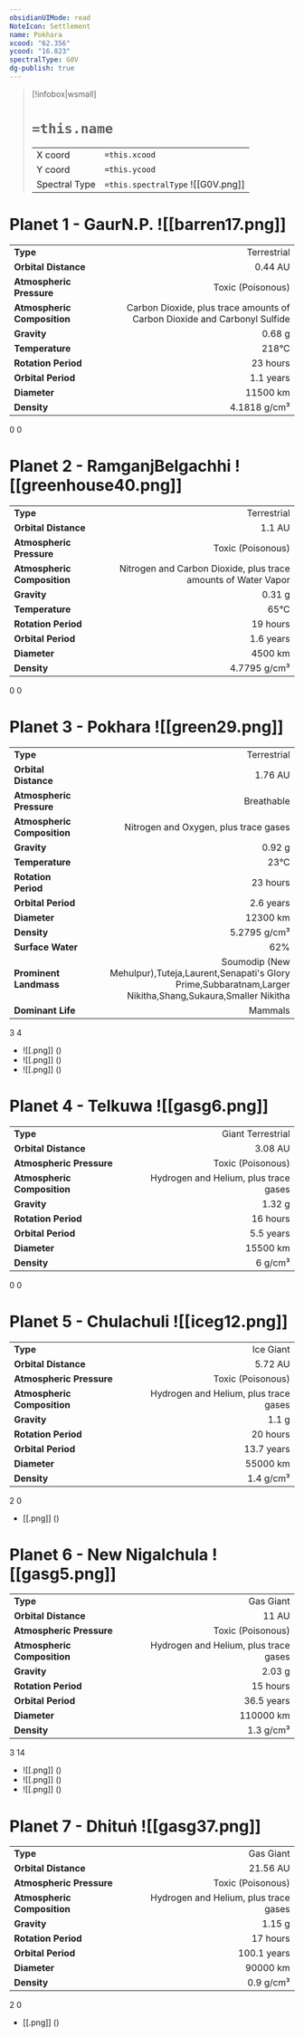 ```yaml
---
obsidianUIMode: read
NoteIcon: Settlement
name: Pokhara
xcood: "62.356"
ycood: "16.823"
spectralType: G0V
dg-publish: true
---
```

> [!infobox|wsmall]
> # `=this.name`
> | | |
> | - | - |
> | X coord | `=this.xcood` |
> | Y coord| `=this.ycood` |
> | Spectral Type | `=this.spectralType` ![[G0V.png]] |

# Planet 1 - GaurN.P. ![[barren17.png]]
|                             |                           |
| --------------------------- | -------------------------:|
| **Type**                    |             Terrestrial |
| **Orbital Distance**        |   0.44 AU |
| **Atmospheric Pressure**    |       Toxic (Poisonous) |
| **Atmospheric Composition** |      Carbon Dioxide, plus trace amounts of Carbon Dioxide and Carbonyl Sulfide |
| **Gravity**                 |        0.68 g |
| **Temperature**             |    218°C |
| **Rotation Period**         |  23 hours |
| **Orbital Period** | 1.1 years |
| **Diameter**                |      11500 km | 
| **Density**                 |    4.1818 g/cm³ |



0
0



# Planet 2 - RamganjBelgachhi ![[greenhouse40.png]]
|                             |                           |
| --------------------------- | -------------------------:|
| **Type**                    |             Terrestrial |
| **Orbital Distance**        |   1.1 AU |
| **Atmospheric Pressure**    |       Toxic (Poisonous) |
| **Atmospheric Composition** |      Nitrogen and Carbon Dioxide, plus trace amounts of Water Vapor |
| **Gravity**                 |        0.31 g |
| **Temperature**             |    65°C |
| **Rotation Period**         |  19 hours |
| **Orbital Period** | 1.6 years |
| **Diameter**                |      4500 km | 
| **Density**                 |    4.7795 g/cm³ |



0
0



# Planet 3 - Pokhara ![[green29.png]]
|                             |                           |
| --------------------------- | -------------------------:|
| **Type**                    |             Terrestrial |
| **Orbital Distance**        |   1.76 AU |
| **Atmospheric Pressure**    |       Breathable |
| **Atmospheric Composition** |      Nitrogen and Oxygen, plus trace gases |
| **Gravity**                 |        0.92 g |
| **Temperature**             |    23°C |
| **Rotation Period**         |  23 hours |
| **Orbital Period** | 2.6 years |
| **Diameter**                |      12300 km | 
| **Density**                 |    5.2795 g/cm³ |
| **Surface Water**           |           62% | 
| **Prominent Landmass**      |         Soumodip (New Mehulpur),Tuteja,Laurent,Senapati's Glory Prime,Subbaratnam,Larger Nikitha,Shang,Sukaura,Smaller Nikitha | 
| **Dominant Life**           |         Mammals |



3
4

- ![[.png]]  ()
- ![[.png]]  ()
- ![[.png]]  ()


# Planet 4 - Telkuwa ![[gasg6.png]]
|                             |                           |
| --------------------------- | -------------------------:|
| **Type**                    |             Giant Terrestrial |
| **Orbital Distance**        |   3.08 AU |
| **Atmospheric Pressure**    |       Toxic (Poisonous) |
| **Atmospheric Composition** |      Hydrogen and Helium, plus trace gases |
| **Gravity**                 |        1.32 g |
| **Rotation Period**         |  16 hours |
| **Orbital Period** | 5.5 years |
| **Diameter**                |      15500 km | 
| **Density**                 |    6 g/cm³ |



0
0



# Planet 5 - Chulachuli ![[iceg12.png]]
|                             |                           |
| --------------------------- | -------------------------:|
| **Type**                    |             Ice Giant |
| **Orbital Distance**        |   5.72 AU |
| **Atmospheric Pressure**    |       Toxic (Poisonous) |
| **Atmospheric Composition** |      Hydrogen and Helium, plus trace gases |
| **Gravity**                 |        1.1 g |
| **Rotation Period**         |  20 hours |
| **Orbital Period** | 13.7 years |
| **Diameter**                |      55000 km | 
| **Density**                 |    1.4 g/cm³ |



2
0

- [[.png]]  ()

# Planet 6 - New Nigalchula ![[gasg5.png]]
|                             |                           |
| --------------------------- | -------------------------:|
| **Type**                    |             Gas Giant |
| **Orbital Distance**        |   11 AU |
| **Atmospheric Pressure**    |       Toxic (Poisonous) |
| **Atmospheric Composition** |      Hydrogen and Helium, plus trace gases |
| **Gravity**                 |        2.03 g |
| **Rotation Period**         |  15 hours |
| **Orbital Period** | 36.5 years |
| **Diameter**                |      110000 km | 
| **Density**                 |    1.3 g/cm³ |



3
14

- ![[.png]]  ()
- ![[.png]]  ()
- ![[.png]]  ()


# Planet 7 - Dhituṅ ![[gasg37.png]]
|                             |                           |
| --------------------------- | -------------------------:|
| **Type**                    |             Gas Giant |
| **Orbital Distance**        |   21.56 AU |
| **Atmospheric Pressure**    |       Toxic (Poisonous) |
| **Atmospheric Composition** |      Hydrogen and Helium, plus trace gases |
| **Gravity**                 |        1.15 g |
| **Rotation Period**         |  17 hours |
| **Orbital Period** | 100.1 years |
| **Diameter**                |      90000 km | 
| **Density**                 |    0.9 g/cm³ |



2
0

- [[.png]]  ()

